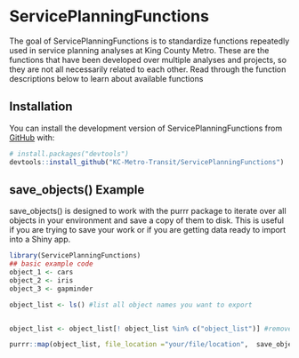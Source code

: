 
<!-- README.md is generated from README.Rmd. Please edit that file -->

# ServicePlanningFunctions

<!-- badges: start -->
<!-- badges: end -->

The goal of ServicePlanningFunctions is to standardize functions
repeatedly used in service planning analyses at King County Metro. These
are the functions that have been developed over multiple analyses and
projects, so they are not all necessarily related to each other. Read
through the function descriptions below to learn about available
functions

## Installation

You can install the development version of ServicePlanningFunctions from
[GitHub](https://github.com/) with:

``` r
# install.packages("devtools")
devtools::install_github("KC-Metro-Transit/ServicePlanningFunctions")
```

## save_objects() Example

save_objects() is designed to work with the purrr package to iterate
over all objects in your environment and save a copy of them to disk.
This is useful if you are trying to save your work or if you are getting
data ready to import into a Shiny app.

``` r
library(ServicePlanningFunctions)
## basic example code
object_1 <- cars
object_2 <- iris
object_3 <- gapminder

object_list <- ls() #list all object names you want to export


object_list <- object_list[! object_list %in% c("object_list")] #remove the list of objects from the list of names of objects to export

purrr::map(object_list, file_location ="your/file/location",  save_objects) #choose where the files should write to disk
```
